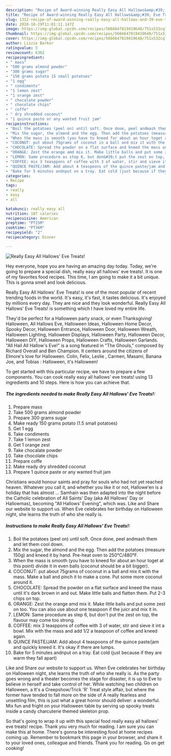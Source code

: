 ```yaml
---
description: "Recipe of Award-winning Really Easy All Hallows&amp;#39; Eve Treats!"
title: "Recipe of Award-winning Really Easy All Hallows&amp;#39; Eve Treats!"
slug: 1312-recipe-of-award-winning-really-easy-all-hallows-and-39-eve-treats
date: 2020-10-29T11:01:11.147Z
image: https://img-global.cpcdn.com/recipes/5666647819419648/751x532cq70/really-easy-all-hallows-eve-treats-recipe-main-photo.jpg
thumbnail: https://img-global.cpcdn.com/recipes/5666647819419648/751x532cq70/really-easy-all-hallows-eve-treats-recipe-main-photo.jpg
cover: https://img-global.cpcdn.com/recipes/5666647819419648/751x532cq70/really-easy-all-hallows-eve-treats-recipe-main-photo.jpg
author: Lizzie Barker
ratingvalue: 5
reviewcount: 6362
recipeingredient:
- " mass"
- "500 grams almond powder"
- "300 grams sugar"
- "150 grams potato 15 small potatoes"
- "1 egg"
- " condiments"
- "1 lemon zest"
- "1 orange zest"
- " chocalate powder"
- " chocolate chips"
- " coffe"
- " dry shredded coconut"
- "1 quince paste or any wanted fruit jam"
recipeinstructions:
- "Boil the potatoes (peel on) until soft. Once done, peel andmash them and let them cool down."
- "Mix the sugar, the almond and the egg. Then add the potatoes (measure 150g) and kneed it by hand. Pre-heat oven to 250°C/480°F."
- "When the mass is smooth (you have to kneed for about an hour toget at this point) divide it in even balls (coconut should be a bit bigger)."
- "COCONUT: put about 75grams of coconut in a ball and mix it with the mass. Make a ball and pinch it to make a cone. Put some more coconut around it."
- "CHOCOLATE: Spread the powder on a flat surface and kneed the mass until it&#39;s dark brown in and out. Make little balls and flatten them. Put 2-3 chips on top."
- "ORANGE: Zest the orange amd mix it. Make little balls and put some zest on too. You can also use about one teaspoon if the juicr and mix it in."
- "LEMON: Same procedure as step 6, but don&#39;t put the zest on top, the flavour may come too strong."
- "COFFEE: mix 3 teasppons of coffee with 3 of water, stir and sieve it int a bowl. Mix with the mass and add 1/2 a teaspoon of coffee and kneed again."
- "QUINCE PASTE/JAM: Add about 4 teaspoons of the quince paste/jam and quickly kneed it. It&#39;s okay if there are lumps."
- "Bake for 5 minutes andnput on a tray. Eat cold (just because if they are warm they fall apart)"
categories:
- Recipe
tags:
- really
- easy
- all

katakunci: really easy all 
nutrition: 187 calories
recipecuisine: American
preptime: "PT15M"
cooktime: "PT36M"
recipeyield: "2"
recipecategory: Dinner

---
```



![Really Easy All Hallows&#39; Eve Treats!](https://img-global.cpcdn.com/recipes/5666647819419648/751x532cq70/really-easy-all-hallows-eve-treats-recipe-main-photo.jpg)

Hey everyone, hope you are having an amazing day today. Today, we're going to prepare a special dish, really easy all hallows&#39; eve treats!. It is one of my favorites food recipes. This time, I am going to make it a bit unique. This is gonna smell and look delicious.

Really Easy All Hallows&#39; Eve Treats! is one of the most popular of recent trending foods in the world. It's easy, it's fast, it tastes delicious. It's enjoyed by millions every day. They are nice and they look wonderful. Really Easy All Hallows&#39; Eve Treats! is something which I have loved my entire life.

They&#39;d be perfect for a Halloween party snack, or even Thanksgiving! Halloween, All Hallows Eve, Halloween Ideas, Halloween Home Decor, Spooky Decor, Halloween Entrance, Halloween Door, Halloween Wreath, Halloween Lighting, Halloween Displays, Halloween Party, Halloween Decor, Halloween DIY, Halloween Props, Halloween Crafts, Halloween Garlands. &#34;All Hail All Hallow&#39;s Eve!&#34; is a song featured in &#34;The Ghouls,&#34; composed by Richard Overall and Ben Champion. It centers around the citizens of Elmore&#39;s love for Halloween. Colin, Felix, Leslie , Carmen, Masami, Banana Joe, and Tobias : Halloween, it&#39;s Halloween!


To get started with this particular recipe, we have to prepare a few components. You can cook really easy all hallows&#39; eve treats! using 13 ingredients and 10 steps. Here is how you can achieve that.

<!--inarticleads1-->

##### The ingredients needed to make Really Easy All Hallows&#39; Eve Treats!:

1. Prepare  mass
1. Take 500 grams almond powder
1. Prepare 300 grams sugar
1. Make ready 150 grams potato (1.5 small potatoes)
1. Get 1 egg
1. Take  condiments
1. Take 1 lemon zest
1. Get 1 orange zest
1. Take  chocalate powder
1. Take  chocolate chips
1. Prepare  coffe
1. Make ready  dry shredded coconut
1. Prepare 1 quince paste or any wanted fruit jam


Christians would honour saints and pray for souls who had not yet reached heaven. Whatever you call it, and whether you like it or not, Hallowe&#39;en is a holiday that has almost … Samhain was then adapted into the night before the Catholic celebration of All Saints&#39; Day (aka All Hallows&#39; Day or Hallowmas), becoming &#34;All Hallows&#39; Evening&#34;, which was. Like and Share our website to support us. When Eve celebrates her birthday on Halloween night, she learns the truth of who she really is. 

<!--inarticleads2-->

##### Instructions to make Really Easy All Hallows&#39; Eve Treats!:

1. Boil the potatoes (peel on) until soft. Once done, peel andmash them and let them cool down.
1. Mix the sugar, the almond and the egg. Then add the potatoes (measure 150g) and kneed it by hand. Pre-heat oven to 250°C/480°F.
1. When the mass is smooth (you have to kneed for about an hour toget at this point) divide it in even balls (coconut should be a bit bigger).
1. COCONUT: put about 75grams of coconut in a ball and mix it with the mass. Make a ball and pinch it to make a cone. Put some more coconut around it.
1. CHOCOLATE: Spread the powder on a flat surface and kneed the mass until it&#39;s dark brown in and out. Make little balls and flatten them. Put 2-3 chips on top.
1. ORANGE: Zest the orange amd mix it. Make little balls and put some zest on too. You can also use about one teaspoon if the juicr and mix it in.
1. LEMON: Same procedure as step 6, but don&#39;t put the zest on top, the flavour may come too strong.
1. COFFEE: mix 3 teasppons of coffee with 3 of water, stir and sieve it int a bowl. Mix with the mass and add 1/2 a teaspoon of coffee and kneed again.
1. QUINCE PASTE/JAM: Add about 4 teaspoons of the quince paste/jam and quickly kneed it. It&#39;s okay if there are lumps.
1. Bake for 5 minutes andnput on a tray. Eat cold (just because if they are warm they fall apart)


Like and Share our website to support us. When Eve celebrates her birthday on Halloween night, she learns the truth of who she really is. As the party goes wrong and a theater becomes the stage for disaster, it is up to Eve to believe in herself and take control of her. While watching two children on Halloween, a It&#39;s a Creepshow/Trick &#39;R&#39; Treat style affair, but where the former have tended to fall more on the side of A really fearless and unsettling film, this is just what a great horror should deliver: a wonderful. Mix fun and fright on your Halloween table by serving up spooky treats inside a candy charcuterie themed skeleton prop. 

So that's going to wrap it up with this special food really easy all hallows&#39; eve treats! recipe. Thank you very much for reading. I am sure you can make this at home. There's gonna be interesting food at home recipes coming up. Remember to bookmark this page in your browser, and share it to your loved ones, colleague and friends. Thank you for reading. Go on get cooking!
